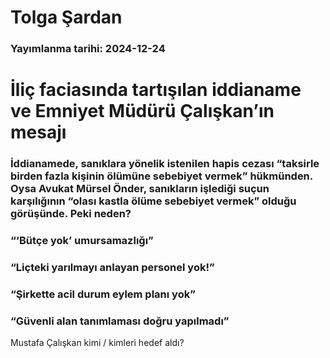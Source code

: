 # Tolga Şardan

### Yayımlanma tarihi: 2024-12-24

# İliç faciasında tartışılan iddianame ve Emniyet Müdürü Çalışkan’ın mesajı


### İddianamede, sanıklara yönelik istenilen hapis cezası “taksirle birden fazla kişinin ölümüne sebebiyet vermek” hükmünden. Oysa Avukat Mürsel Önder, sanıkların işlediği suçun karşılığının “olası kastla ölüme sebebiyet vermek” olduğu görüşünde. Peki neden?


### “‘Bütçe yok’ umursamazlığı”


### “Liçteki yarılmayı anlayan personel yok!”


### “Şirkette acil durum eylem planı yok”


### “Güvenli alan tanımlaması doğru yapılmadı”

Mustafa Çalışkan kimi / kimleri hedef aldı?



